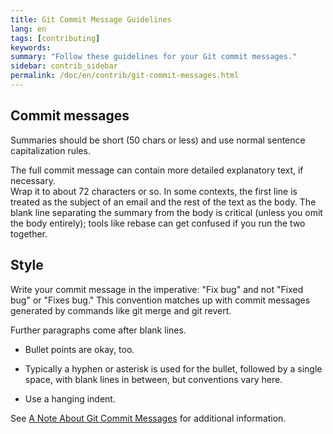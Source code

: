 ```yaml
---
title: Git Commit Message Guidelines
lang: en
tags: [contributing]
keywords:
summary: "Follow these guidelines for your Git commit messages."
sidebar: contrib_sidebar
permalink: /doc/en/contrib/git-commit-messages.html
---
```


## Commit messages

Summaries should be short (50 chars or less) and use normal sentence capitalization rules.

The full commit message can contain more detailed explanatory text, if necessary.  
Wrap it to about 72 characters or so.  In some contexts, the first line is treated as the
subject of an email and the rest of the text as the body.  The blank
line separating the summary from the body is critical (unless you omit
the body entirely); tools like rebase can get confused if you run the
two together.

## Style

Write your commit message in the imperative: "Fix bug" and not "Fixed bug"
or "Fixes bug."  This convention matches up with commit messages generated
by commands like git merge and git revert.

Further paragraphs come after blank lines.

- Bullet points are okay, too.

- Typically a hyphen or asterisk is used for the bullet, followed by a
  single space, with blank lines in between, but conventions vary here.

- Use a hanging indent.

See [A Note About Git Commit Messages](http://tbaggery.com/2008/04/19/a-note-about-git-commit-messages.html)
for additional information.
